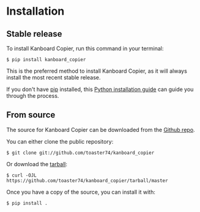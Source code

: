 # Installation

## Stable release

To install Kanboard Copier, run this command in your
terminal:

``` console
$ pip install kanboard_copier
```

This is the preferred method to install Kanboard Copier, as it will always install the most recent stable release.

If you don't have [pip][] installed, this [Python installation guide][]
can guide you through the process.

## From source

The source for Kanboard Copier can be downloaded from
the [Github repo][].

You can either clone the public repository:

``` console
$ git clone git://github.com/toaster74/kanboard_copier
```

Or download the [tarball][]:

``` console
$ curl -OJL https://github.com/toaster74/kanboard_copier/tarball/master
```

Once you have a copy of the source, you can install it with:

``` console
$ pip install .
```

  [pip]: https://pip.pypa.io
  [Python installation guide]: http://docs.python-guide.org/en/latest/starting/installation/
  [Github repo]: https://github.com/%7B%7B%20cookiecutter.github_username%20%7D%7D/%7B%7B%20cookiecutter.project_slug%20%7D%7D
  [tarball]: https://github.com/%7B%7B%20cookiecutter.github_username%20%7D%7D/%7B%7B%20cookiecutter.project_slug%20%7D%7D/tarball/master

